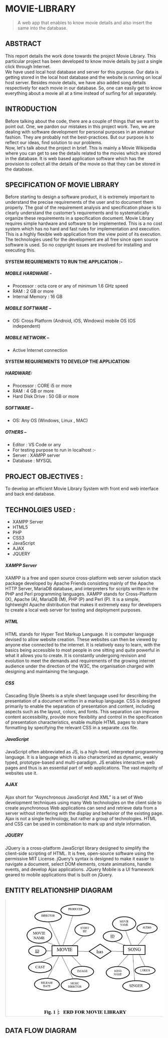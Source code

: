 # MOVIE-LIBRARY
 > A web app that enables to know movie details and also insert the same into the database.

## ABSTRACT

This report details the work done towards the project Movie Library. This particular project has been developed to know movie details by just a single click through Internet.<br>
We have used local host database and server for this purpose. Our data is getting stored in the local host database and the website is running on local host server. Besides movie details, we have also added song details respectively for each movie in our database. So, one can easily get to know everything about a movie all at a time instead of surfing for all separately.

## INTRODUCTION

Before talking about the code, there are a couple of things that we want to point out. One, we pardon our mistakes in this project work. Two, we are dealing with software development for personal purposes in an amateur fashion. They are probably not the best-practices.   But our purpose is to reflect our ideas, find solution to our problems.<br>
Now, let's talk about the project in brief. This is mainly a Movie Wikipedia where you can get to see the details related to the movies which are stored in the database. It is web based application software which has the provision to collect all the details of the movie so that they can be stored in the database.

## SPECIFICATION OF MOVIE LIBRARY

Before starting to design a software product, it is extremely important to understand the precise requirements of the user and to document them properly. The goal of the requirement analysis and specification phase is to clearly understand the customer’s requirements and to systematically organize these requirements in a specification document. Movie Library requires simple hardware and software to be implemented. This is a no cost system which has no hard and fast rules for implementation and execution. This is a highly flexible web application from the view point of its execution. The technologies used for the development are all free since open source software is used. So no copyright issues are involved for installing and executing this.

#### SYSTEM REQUIREMENTS TO RUN THE APPLICATION :-
##### MOBILE HARDWARE -
* Processor : octa core or any of minimum 1.6 GHz speed
* RAM : 2 GB or more
* Internal Memory :  16 GB
##### MOBILE SOFTWARE – 
* OS: Cross Platform (Android, iOS, Windows) mobile OS (OS independent)
##### MOBILE NETWORK – 
* Active Internet connection 

#### SYSTEM REQUIREMENTS TO DEVELOP THE APPLICATION:
##### HARDWARE:
* Processor : CORE i5 or more 
* RAM : 4 GB or more
*	Hard Disk Drive : 50  GB or more
##### SOFTWARE – 
*	OS: Any OS (Windows, Linux , MAC)
##### OTHERS –
*	Editor : VS Code or any 
*	For testing purpose to run in localhost :- 
*	Server : XAMPP server
*	Database : MYSQL 


## PROJECT OBJECTIVES :
To develop an efficient Movie Library System with front end web interface and back end database.

## TECHNOLGIES USED :
* XAMPP Server
* HTML5
* PHP
* CSS3
* JavaScript
* AJAX
* JQUERY

##### XAMPP Server
XAMPP is a free and open source cross-platform web server solution stack package developed by Apache Friends consisting mainly of the Apache HTTP Server, MariaDB database, and interpreters for scripts written in the PHP and Perl programming languages. XAMPP stands for Cross-Platform (X), Apache (A), MariaDB (M), PHP (P) and Perl (P). It is a simple, lightweight Apache distribution that makes it extremely easy for developers to create a local web server for testing and deployment purposes.

##### HTML
HTML stands for Hyper Text Markup Language. It is computer language devised to allow website creation. These websites can then be viewed by anyone else connected to the internet. It is relatively easy to learn, with the basics being accessible to most people in one sitting and quite powerful in what it allows you to create. It is constantly undergoing revision and evolution to meet the demands and requirements of the growing internet audience under the direction of the W3C, the organisation charged with designing and maintaining the language.

##### CSS
Cascading Style Sheets is a style sheet language used for describing the presentation of a document written in a markup language. CSS is designed primarily to enable the separation of presentation and content, including aspects such as the layout, colors, and fonts. This separation can improve content accessibility, provide more flexibility and control in the specification of presentation characteristics, enable multiple HTML pages to share formatting by specifying the relevant CSS in a separate .css file.

##### JavaScript
JavaScript often abbreviated as JS, is a high-level, interpreted programming language. It is a language which is also characterized as dynamic, weakly typed, prototype-based and multi-paradigm. JS enables interactive web pages and thus is an essential part of web applications. The vast majority of websites use it.

##### AJAX
Ajax short for “Asynchronous JavaScript And XML” is a set of Web development techniques using many Web technologies on the client side to create asynchronous Web applications can send and retrieve data from a server without interfering with the display and behavior of the existing page. Ajax is not a single technology, but rather a group of technologies. HTML and CSS can be used in combination to mark up and style information.

##### JQUERY
JQuery is a cross-platform JavaScript library designed to simplify the client-side scripting of HTML. It is free, open-source software using the permissive MIT License. jQuery’s syntax is designed to make it easier to navigate a document, select DOM elements, create animations, handle events, and develop Ajax applications. JQuery Mobile is a UI framework geared to mobile applications that is built on jQuery.


## ENTITY  RELATIONSHIP  DIAGRAM

![ER Diagram](/srsh/ERD.png)

## DATA  FLOW  DIAGRAM


